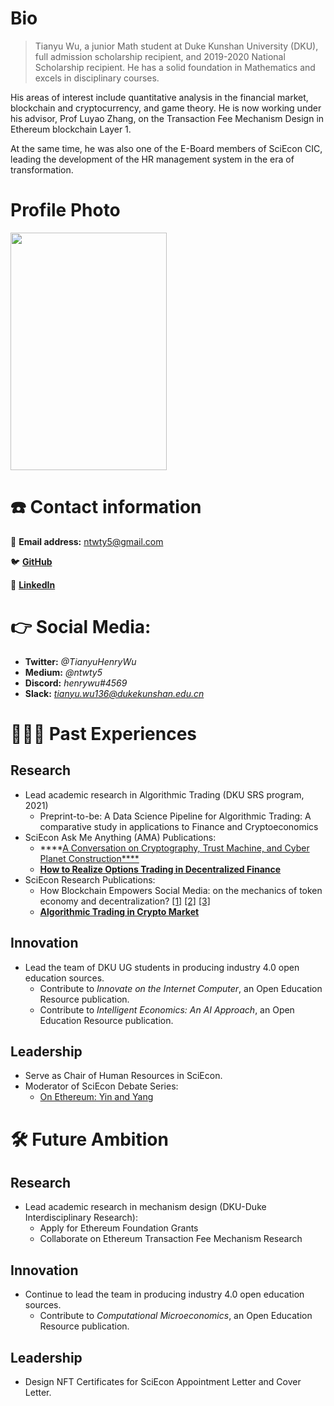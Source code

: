 # Bio

> Tianyu Wu, a junior Math student at Duke Kunshan University (DKU), full admission scholarship recipient, and 2019-2020 National Scholarship recipient. He has a solid foundation in Mathematics and excels in disciplinary courses. 

His areas of interest include quantitative analysis in the financial market, blockchain and cryptocurrency, and game theory. He is now working under his advisor, Prof Luyao Zhang, on the Transaction Fee Mechanism Design in Ethereum blockchain Layer 1. 

At the same time, he was also one of the E-Board members of SciEcon CIC, leading the development of the HR management system in the era of transformation.
>

# Profile Photo

<img src="https://github.com/TianyuWu-Henry/About-Me/blob/main/Tianyu%20Wu%20Photo.jpg" width="250" height="380">

# ☎️ Contact information

📧 **Email address:** ntwty5@gmail.com

🐦 [**GitHub**](https://github.com/TianyuWu-Henry)

🔗 [**LinkedIn**](https://www.linkedin.com/in/tianyu-henry-wu/)

# 👉 Social Media:

- **Twitter:** *@TianyuHenryWu*
- **Medium:** *@ntwty5*
- **Discord:** *henrywu#4569*
- **Slack:** *tianyu.wu136@dukekunshan.edu.cn*

# **👩🏻‍💻** Past Experiences

## Research

- Lead academic research in Algorithmic Trading (DKU SRS program, 2021)
    - Preprint-to-be: A Data Science Pipeline for Algorithmic Trading: A comparative study in applications to Finance and Cryptoeconomics
- SciEcon Ask Me Anything (AMA) Publications:
    - ****[A Conversation on Cryptography, Trust Machine, and Cyber Planet Construction****](https://medium.com/sciecon-ama/a-conversion-on-cryptography-trust-machine-and-cyber-planet-construction-579f2e0d8bfd)
    - ****[How to Realize Options Trading in Decentralized Finance](https://medium.com/sciecon-ama/how-to-realize-options-trading-in-decentralized-finance-e942a0bc08ea)****
- SciEcon Research Publications:
    - How Blockchain Empowers Social Media: on the mechanics of token economy and decentralization? [[1]](https://medium.com/sciecon-research/how-blockchain-empowers-social-media-on-the-mechanics-of-token-economy-and-decentralization-d89ca0251096) [[2]](https://medium.com/sciecon-research/how-blockchain-empowers-social-media-on-the-mechanics-of-token-economy-and-decentralization-8858220d863a) [[3]](https://medium.com/sciecon-research/how-blockchain-empowers-social-media-on-the-mechanics-of-token-economy-and-decentralization-7223c3364e9a)
    - ****[Algorithmic Trading in Crypto Market](https://medium.com/sciecon-research/algorithmic-trading-in-crypto-market-6e452aaa8ca2)****

## Innovation

- Lead the team of DKU UG students in producing industry 4.0 open education sources.
    - Contribute to *Innovate on the Internet Computer*, an Open Education Resource publication.
    - Contribute to *Intelligent Economics: An AI Approach*, an Open Education Resource publication.

## Leadership

- Serve as Chair of Human Resources in SciEcon.
- Moderator of SciEcon Debate Series:
    - [On Ethereum: Yin and Yang](https://medium.com/sciecon-ama/on-ethereum-yin-and-yang-189b0c2b46f0)

# 🛠 Future Ambition

## Research

- Lead academic research in mechanism design (DKU-Duke Interdisciplinary Research):
    - Apply for Ethereum Foundation Grants
    - Collaborate on Ethereum Transaction Fee Mechanism Research

## Innovation

- Continue to lead the team in producing industry 4.0 open education sources.
    - Contribute to *Computational Microeconomics*, an Open Education Resource publication.

## Leadership

- Design NFT Certificates for SciEcon Appointment Letter and Cover Letter.

